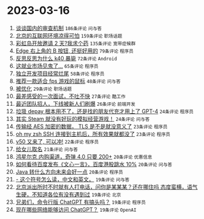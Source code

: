 # 2023-03-16

1. [谈谈国内的审查机制](https://www.v2ex.com/t/924491) `186条评论` `问与答`
1. [北京的互联网环境凉得可怕](https://www.v2ex.com/t/924408) `159条评论` `职场话题`
1. [彩虹岛开放邀请 2 天?我求个药](https://www.v2ex.com/t/924457) `135条评论` `宽带症候群`
1. [Edge 右上角的 B 按钮, 还挺好用的](https://www.v2ex.com/t/924456) `79条评论` `程序员`
1. [反思反思为什么 k40 暴毙](https://www.v2ex.com/t/924494) `72条评论` `Android`
1. [这就业市场见鬼了...](https://www.v2ex.com/t/924468) `65条评论` `程序员`
1. [独立开发项目经常烂尾](https://www.v2ex.com/t/924434) `58条评论` `程序员`
1. [推荐一款适合 fps 游戏的鼠标](https://www.v2ex.com/t/924392) `48条评论` `问与答`
1. [被优化](https://www.v2ex.com/t/924562) `29条评论` `职场话题`
1. [最差感受的一次面试，不吐不快](https://www.v2ex.com/t/924493) `27条评论` `酷工作`
1. [最近团队招人，下线被新人们刷爆](https://www.v2ex.com/t/924557) `26条评论` `前端开发`
1. [垃圾 depay 根本用不了，还是找的朋友代充才用上了 GPT-4](https://www.v2ex.com/t/924654) `24条评论` `程序员`
1. [其实 Steam 就没有好玩的模拟经营游戏！](https://www.v2ex.com/t/924583) `24条评论` `问与答`
1. [传输经 AES 加密的数据， TLS 是不是就没意义了](https://www.v2ex.com/t/924652) `23条评论` `程序员`
1. [oh my zsh SSH 连接到主机后，所有效果就都没了](https://www.v2ex.com/t/924410) `23条评论` `程序员`
1. [v50 又来了, 可以冲!](https://www.v2ex.com/t/924436) `22条评论` `程序员`
1. [给女儿取名](https://www.v2ex.com/t/924645) `21条评论` `问与答`
1. [鸿星尔克 内购渠道，奇弹 4.0 只要 200+](https://www.v2ex.com/t/924568) `20条评论` `优惠信息`
1. [如何看待百度发布《文心一言》，百度港股跳水 10%](https://www.v2ex.com/t/924518) `20条评论` `问与答`
1. [Java 转什么方向未来会好一点](https://www.v2ex.com/t/924451) `20条评论` `程序员`
1. [- 这个符号怎么读，中文和英文。](https://www.v2ex.com/t/924657) `19条评论` `问与答`
1. [北京派出所时不时就有人打电话，问你是某某某？还在哪住吗 态度蛮横，语气生硬，不知道各位有没有遇到过](https://www.v2ex.com/t/924498) `19条评论` `北京`
1. [兄弟们，命令行版 ChatGPT 有搞头吗？](https://www.v2ex.com/t/924453) `19条评论` `程序员`
1. [现在哪些网络能够访问 ChatGPT？](https://www.v2ex.com/t/924389) `19条评论` `OpenAI`
